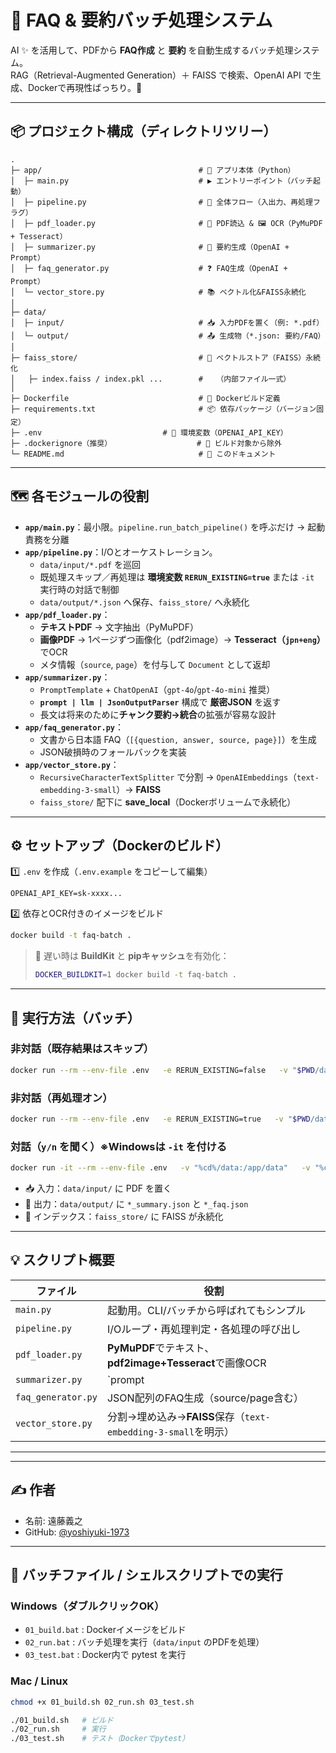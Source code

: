 # 🎉 FAQ & 要約バッチ処理システム

AI ✨ を活用して、PDFから **FAQ作成** と **要約** を自動生成するバッチ処理システム。  
RAG（Retrieval-Augmented Generation）＋ FAISS で検索、OpenAI API で生成、Dockerで再現性ばっちり。🚀

---

## 📦 プロジェクト構成（ディレクトリツリー）

```text
.
├─ app/                                   # 🧠 アプリ本体（Python）
│  ├─ main.py                             # ▶️ エントリーポイント（バッチ起動）
│  ├─ pipeline.py                         # 🔄 全体フロー（入出力、再処理フラグ）
│  ├─ pdf_loader.py                       # 📄 PDF読込 & 🖼️ OCR（PyMuPDF + Tesseract）
│  ├─ summarizer.py                       # 📝 要約生成（OpenAI + Prompt）
│  ├─ faq_generator.py                    # ❓ FAQ生成（OpenAI + Prompt）
│  └─ vector_store.py                     # 📚 ベクトル化&FAISS永続化
│
├─ data/
│  ├─ input/                              # 📥 入力PDFを置く（例: *.pdf）
│  └─ output/                             # 📤 生成物（*.json: 要約/FAQ）
│
├─ faiss_store/                           # 💾 ベクトルストア（FAISS）永続化
│   ├─ index.faiss / index.pkl ...        #   （内部ファイル一式）
│
├─ Dockerfile                             # 🐳 Dockerビルド定義
├─ requirements.txt                       # 📦 依存パッケージ（バージョン固定）
├─ .env                           # 🔑 環境変数（OPENAI_API_KEY）
├─ .dockerignore（推奨）                   # 🧹 ビルド対象から除外
└─ README.md                              # 📘 このドキュメント
```

---

## 🗺️ 各モジュールの役割

- **`app/main.py`**：最小限。`pipeline.run_batch_pipeline()` を呼ぶだけ → 起動責務を分離  
- **`app/pipeline.py`**：I/Oとオーケストレーション。  
  - `data/input/*.pdf` を巡回  
  - 既処理スキップ／再処理は **環境変数 `RERUN_EXISTING=true`** または `-it` 実行時の対話で制御  
  - `data/output/*.json` へ保存、`faiss_store/` へ永続化  
- **`app/pdf_loader.py`**：  
  - **テキストPDF** → 文字抽出（PyMuPDF）  
  - **画像PDF** → 1ページずつ画像化（pdf2image）→ **Tesseract（`jpn+eng`）** でOCR  
  - メタ情報（`source`, `page`）を付与して `Document` として返却  
- **`app/summarizer.py`**：  
  - `PromptTemplate` + `ChatOpenAI`（`gpt-4o`/`gpt-4o-mini` 推奨）  
  - **`prompt | llm | JsonOutputParser`** 構成で **厳密JSON** を返す  
  - 長文は将来のために**チャンク要約→統合**の拡張が容易な設計  
- **`app/faq_generator.py`**：  
  - 文書から日本語 FAQ（`[{question, answer, source, page}]`）を生成  
  - JSON破損時のフォールバックを実装  
- **`app/vector_store.py`**：  
  - `RecursiveCharacterTextSplitter` で分割 → `OpenAIEmbeddings`（`text-embedding-3-small`）→ **FAISS**  
  - `faiss_store/` 配下に **save_local**（Dockerボリュームで永続化）

---

## ⚙️ セットアップ（Dockerのビルド）

1️⃣ `.env` を作成（`.env.example` をコピーして編集）
```env
OPENAI_API_KEY=sk-xxxx...
```

2️⃣ 依存とOCR付きのイメージをビルド
```bash
docker build -t faq-batch .
```

> 🧰 遅い時は **BuildKit** と **pipキャッシュ**を有効化：
> ```bash
> DOCKER_BUILDKIT=1 docker build -t faq-batch .
> ```

---

## 🚀 実行方法（バッチ）

### 非対話（既存結果はスキップ）
```bash
docker run --rm --env-file .env   -e RERUN_EXISTING=false   -v "$PWD/data:/app/data"   -v "$PWD/faiss_store:/app/faiss_store"   faq-batch
```

### 非対話（再処理オン）
```bash
docker run --rm --env-file .env   -e RERUN_EXISTING=true   -v "$PWD/data:/app/data"   -v "$PWD/faiss_store:/app/faiss_store"   faq-batch
```

### 対話（`y/n` を聞く）※Windowsは `-it` を付ける
```bash
docker run -it --rm --env-file .env   -v "%cd%/data:/app/data"   -v "%cd%/faiss_store:/app/faiss_store"   faq-batch
```

- 📥 入力：`data/input/` に PDF を置く  
- 📑 出力：`data/output/` に `*_summary.json` と `*_faq.json`  
- 💾 インデックス：`faiss_store/` に FAISS が永続化

---

## 💡 スクリプト概要

| ファイル | 役割 |
|---|---|
| `main.py` | 起動用。CLI/バッチから呼ばれてもシンプル |
| `pipeline.py` | I/Oループ・再処理判定・各処理の呼び出し |
| `pdf_loader.py` | **PyMuPDF**でテキスト、**pdf2image+Tesseract**で画像OCR |
| `summarizer.py` | `prompt | llm | JsonOutputParser` で **厳密JSON要約** |
| `faq_generator.py` | JSON配列のFAQ生成（source/page含む） |
| `vector_store.py` | 分割→埋め込み→**FAISS**保存（`text-embedding-3-small`を明示） |

---

---

## ✍️ 作者

- 名前: 遠藤義之
- GitHub: [@yoshiyuki-1973](https://github.com/yourusername)

---

## 🏃 バッチファイル / シェルスクリプトでの実行

### Windows（ダブルクリックOK）
- `01_build.bat` : Dockerイメージをビルド
- `02_run.bat` : バッチ処理を実行（`data/input` のPDFを処理）
- `03_test.bat` : Docker内で pytest を実行

### Mac / Linux
```bash
chmod +x 01_build.sh 02_run.sh 03_test.sh

./01_build.sh   # ビルド
./02_run.sh     # 実行
./03_test.sh    # テスト（Dockerでpytest）
```
